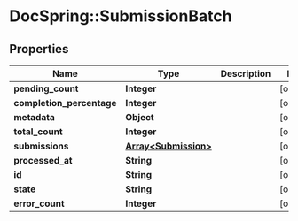 # DocSpring::SubmissionBatch

## Properties
Name | Type | Description | Notes
------------ | ------------- | ------------- | -------------
**pending_count** | **Integer** |  | [optional] 
**completion_percentage** | **Integer** |  | [optional] 
**metadata** | **Object** |  | [optional] 
**total_count** | **Integer** |  | [optional] 
**submissions** | [**Array&lt;Submission&gt;**](Submission.md) |  | [optional] 
**processed_at** | **String** |  | [optional] 
**id** | **String** |  | [optional] 
**state** | **String** |  | [optional] 
**error_count** | **Integer** |  | [optional] 


